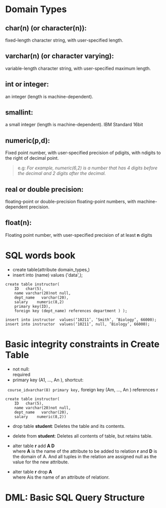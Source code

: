# Domain Types
## char(n) (or character(n)):
    
 fixed-length character string, with user-specified length.
## varchar(n) (or character varying):
 variable-length character string, with user-specified maximum length.
## int or integer:
 an integer (length is machine-dependent).
## smallint:
 a small integer (length is machine-dependent). IBM Standard 16bit
## numeric(p,d):
Fixed point number, with user-specified precision of pdigits, with ndigits to the right of decimal point. 
  >e.g:  *For example, numeric(6,2) is a number that has 4 digits before the decimal and 2 digits after the decimal.*
## real or double precision:
 floating-point or double-precision floating-point numbers, with machine-dependent precision.
## float(n): 
Floating point number, with user-specified precision of at least **n** digits

# SQL words book
* create table(attribute domain_types,)
* insert into (name) values ('data',);
```
create table instructor(
    ID   char(5),
    name varchar(20)not null,
    dept_name   varchar(20),
    salary    numeric(8,2)
    primary key(ID),
    foreign key (dept_name) references department ) );

insert into instructor  values(‘10211’, ’Smith’, ’Biology’, 66000);
insert into instructor  values(‘10211’, null, ’Biology’, 66000);
```

# Basic integrity constraints in Create Table
* not null:   
     required
* primary key (A1, ..., An ), shortcut:

 ``` course_idvarchar(8) primary key,```
foreign key (Am, ..., An ) references r
```
create table instructor(
    ID   char(5),
    name varchar(20)not null,
    dept_name   varchar(20),
    salary    numeric(8,2))

```
* drop table **student**:
 Deletes the table and its contents.
* delete from **student**: Deletes all contents of table, but retains table.
* alter table **r** add **A D**    
where **A** is the name of the attribute to be added to relation **r** and **D** is the domain of A. And all tuples in the relation are assigned null as the value for the new attribute.  

* alter table **r** drop **A**     
  where Ais the name of an attribute of relationr.

# DML: Basic SQL Query Structure 
